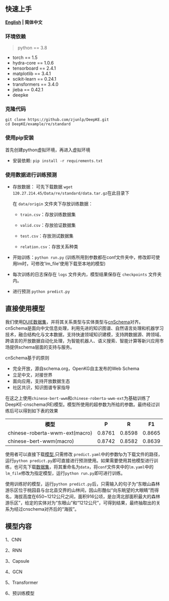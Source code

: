 ## 快速上手

<p align="left">
    <b> <a href="https://github.com/zjunlp/DeepKE/blob/main/example/re/standard/README.md">English</a> | 简体中文 </b>
</p>

### 环境依赖

> python == 3.8

- torch == 1.5
- hydra-core == 1.0.6
- tensorboard == 2.4.1
- matplotlib == 3.4.1
- scikit-learn == 0.24.1
- transformers == 3.4.0
- jieba == 0.42.1
- deepke 

### 克隆代码
```
git clone https://github.com/zjunlp/DeepKE.git
cd DeepKE/example/re/standard
```
### 使用pip安装

首先创建python虚拟环境，再进入虚拟环境

- 安装依赖: ```pip install -r requirements.txt```

### 使用数据进行训练预测

- 存放数据： 可先下载数据 ```wget 120.27.214.45/Data/re/standard/data.tar.gz```在此目录下

  在 `data/origin` 文件夹下存放训练数据：

  - `train.csv`：存放训练数据集

  - `valid.csv`：存放验证数据集

  - `test.csv`：存放测试数据集

  - `relation.csv`：存放关系种类

- 开始训练：```python run.py``` (训练所用到参数都在conf文件夹中，修改即可使用lm时，可修改'lm_file'使用下载至本地的模型)

- 每次训练的日志保存在 `logs` 文件夹内，模型结果保存在 `checkpoints` 文件夹内。

- 进行预测 ```python predict.py```

## 直接使用模型

我们使用[DUIE数据集](https://ai.baidu.com/broad/download?dataset=dureader)，并将其关系类型与实体类型与[cnSchema](https://github.com/OpenKG-ORG/cnSchema)对齐。cnSchema是面向中文信息处理，利用先进的知识图谱、自然语言处理和机器学习技术，融合结构化与文本数据，支持快速领域知识建模，支持跨数据源、跨领域、跨语言的开放数据自动化处理，为智能机器人、语义搜索、智能计算等新兴应用市场提供schema层面的支持与服务。

cnSchema基于的原则
* 完全开放，源自schema.org，OpenKG自主发布的Web Schema
* 立足中文，对接世界
* 面向应用，支持开放数据生态
* 社区共识，知识图谱专家指导

在这之上使用`chinese-bert-wwm`和`chinese-roberta-wwm-ext`为基础训练了DeepKE-cnschema(RE)模型。模型所使用的超参数为所给的参数。最终经过训练后可以得到如下表的效果

<table>
	<tr>
		<th>模型</th>
		<th>P</th>
		<th>R</th>
		<th>F1</th>
	</tr>
  <tr>
		<td>chinese-roberta-wwm-ext(macro)</td>
		<td>0.8761</td>
		<td>0.8598</td>
		<td>0.8665</td>
	</tr>
  <tr>
		<td>chinese-bert-wwm(macro)</td>
		<td>0.8742</td>
		<td>0.8582</td>
		<td>0.8639</td>
	</tr>
	
</table>


使用者可以直接下载[模型](https://drive.google.com/drive/folders/1wb_QIZduKDwrHeri0s5byibsSQrrJTEv),只需修改 `predict.yaml`中的参数fp为下载文件的路径，运行```python predict.py```即可直接进行预测使用。如果需要使用其他模型进行训练，也可先下载[数据集](https://drive.google.com/drive/folders/1wb_QIZduKDwrHeri0s5byibsSQrrJTEv)，将其重命名为`data`，将`conf`文件夹中的`lm.yaml`中的`lm_file`修改为指定模型，运行```python run.py```即可进行训练。



使用训练好的模型，运行```python predict.py```后，只需输入的句子为“东眼山森林游乐区位于桃园县与台北县交界的山林间，因山形酷似“向东眺望的大眼睛”而得名，海拔高度在650~1212公尺之间，面积916公顷，是台湾北部面积最大的森林游乐区”，给定的实体对为“东眼山”和“1212公尺”，可得到结果，最终抽取出的关系为经过cnschema对齐后的“海拔”。




## 模型内容
1、CNN

2、RNN

3、Capsule

4、GCN

5、Transformer

6、预训练模型
